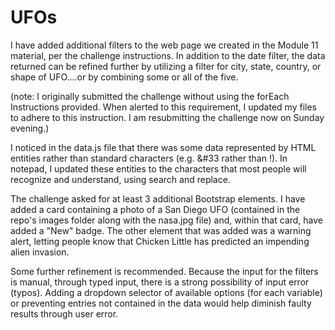 # UFOs

I have added additional filters to the web page we created in the Module 11 material, per the challenge instructions.  In addition to the date filter, the data returned can be refined further by utilizing a filter for city, state, country, or shape  of UFO....or by combining some or all of the five.

(note: I originally submitted the challenge without using the forEach Instructions provided.  When alerted to this requirement, I updated my files to adhere to this instruction.  I am resubmitting the challenge now on Sunday evening.)

I noticed in the data.js file that there was some data represented by HTML entities rather than standard characters (e.g. &#33 rather than !).  In notepad, I updated these entities to the characters that most people will recognize and understand, using search and replace.

The challenge asked for at least 3 additional Bootstrap elements.  I have added a card containing a photo of a San Diego UFO (contained in the repo's images folder along with the nasa.jpg file) and, within that card, have added a "New" badge.  The other element that was added was a warning alert, letting people know that Chicken Little has predicted an impending alien invasion.

Some further refinement is recommended.  Because the input for the filters is manual, through typed input, there is a strong possibility of input error (typos).  Adding a dropdown selector of available options (for each variable) or preventing entries not contained in the data would help diminish faulty results through user error.
